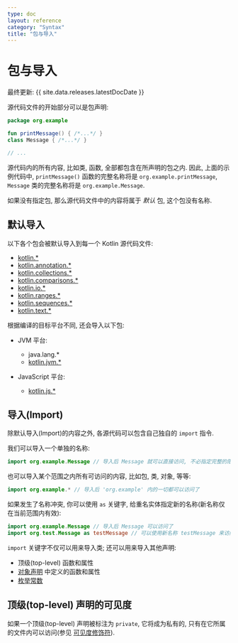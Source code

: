 ```yaml
---
type: doc
layout: reference
category: "Syntax"
title: "包与导入"
---
```


# 包与导入

最终更新: {{ site.data.releases.latestDocDate }}

源代码文件的开始部分可以是包声明:

```kotlin
package org.example

fun printMessage() { /*...*/ }
class Message { /*...*/ }

// ...
```

源代码内的所有内容, 比如类, 函数, 全部都包含在所声明的包之内.
因此, 上面的示例代码中, `printMessage()` 函数的完整名称将是 `org.example.printMessage`,
`Message` 类的完整名称将是 `org.example.Message`.

如果没有指定包, 那么源代码文件中的内容将属于 _默认_ 包, 这个包没有名称.

## 默认导入

以下各个包会被默认导入到每一个 Kotlin 源代码文件:

- [kotlin.*](https://kotlinlang.org/api/latest/jvm/stdlib/kotlin/index.html)
- [kotlin.annotation.*](https://kotlinlang.org/api/latest/jvm/stdlib/kotlin.annotation/index.html)
- [kotlin.collections.*](https://kotlinlang.org/api/latest/jvm/stdlib/kotlin.collections/index.html)
- [kotlin.comparisons.*](https://kotlinlang.org/api/latest/jvm/stdlib/kotlin.comparisons/index.html)
- [kotlin.io.*](https://kotlinlang.org/api/latest/jvm/stdlib/kotlin.io/index.html)
- [kotlin.ranges.*](https://kotlinlang.org/api/latest/jvm/stdlib/kotlin.ranges/index.html)
- [kotlin.sequences.*](https://kotlinlang.org/api/latest/jvm/stdlib/kotlin.sequences/index.html)
- [kotlin.text.*](https://kotlinlang.org/api/latest/jvm/stdlib/kotlin.text/index.html)

根据编译的目标平台不同, 还会导入以下包:

- JVM 平台:
  - java.lang.*
  - [kotlin.jvm.*](https://kotlinlang.org/api/latest/jvm/stdlib/kotlin.jvm/index.html)

- JavaScript 平台:
  - [kotlin.js.*](https://kotlinlang.org/api/latest/jvm/stdlib/kotlin.js/index.html)

## 导入(Import)

除默认导入(Import)的内容之外, 各源代码可以包含自己独自的 `import` 指令.

我们可以导入一个单独的名称:

```kotlin
import org.example.Message // 导入后 Message 就可以直接访问, 不必指定完整的限定符
```

也可以导入某个范围之内所有可访问的内容, 比如包, 类, 对象, 等等:

```kotlin
import org.example.* // 导入后 'org.example' 内的一切都可以访问了
```

如果发生了名称冲突, 你可以使用 `as` 关键字, 给重名实体指定新的名称(新名称仅在当前范围内有效):

```kotlin
import org.example.Message // 导入后 Message 可以访问了
import org.test.Message as testMessage // 可以使用新名称 testMessage 来访问 'org.test.Message'
```

`import` 关键字不仅可以用来导入类; 还可以用来导入其他声明:

  * 顶级(top-level) 函数和属性
  * [对象声明](object-declarations.html#object-declarations-overview) 中定义的函数和属性
  * [枚举常数](enum-classes.html)

## 顶级(top-level) 声明的可见度

如果一个顶级(top-level) 声明被标注为 `private`, 它将成为私有的,
只有在它所属的文件内可以访问(参见 [可见度修饰符](visibility-modifiers.html)).
